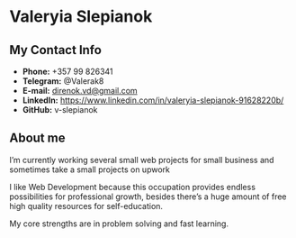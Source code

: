 # Valeryia Slepianok

##  My Contact Info
- **Phone:** +357 99 826341 
- **Telegram:** @Valerak8
- **E-mail:** direnok.vd@gmail.com
- **LinkedIn:** https://www.linkedin.com/in/valeryia-slepianok-91628220b/
- **GitHub:** v-slepianok



## About me

I’m currently working several small web projects for small business and sometimes take a small projects on upwork

I like Web Development because this occupation provides endless possibilities for professional growth,
besides there’s a huge amount of free high quality resources for self-education.

My core strengths are in problem solving and fast learning.



